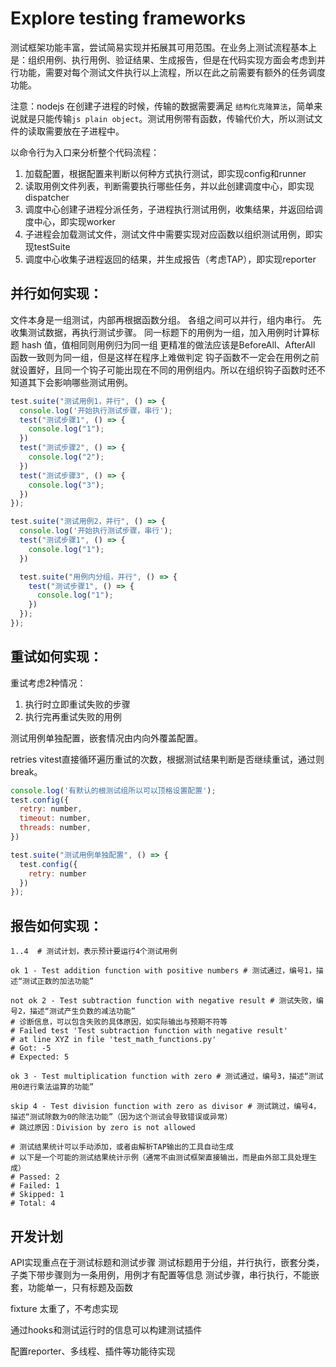 # Explore testing frameworks

测试框架功能丰富，尝试简易实现并拓展其可用范围。在业务上测试流程基本上是：组织用例、执行用例、验证结果、生成报告，但是在代码实现方面会考虑到并行功能，需要对每个测试文件执行以上流程，所以在此之前需要有额外的任务调度功能。

注意：nodejs 在创建子进程的时候，传输的数据需要满足 `结构化克隆算法`，简单来说就是只能传输`js plain object`。测试用例带有函数，传输代价大，所以测试文件的读取需要放在子进程中。

以命令行为入口来分析整个代码流程：
  1. 加载配置，根据配置来判断以何种方式执行测试，即实现config和runner
  2. 读取用例文件列表，判断需要执行哪些任务，并以此创建调度中心，即实现dispatcher
  3. 调度中心创建子进程分派任务，子进程执行测试用例，收集结果，并返回给调度中心，即实现worker
  4. 子进程会加载测试文件，测试文件中需要实现对应函数以组织测试用例，即实现testSuite
  5. 调度中心收集子进程返回的结果，并生成报告（考虑TAP），即实现reporter

## 并行如何实现：

文件本身是一组测试，内部再根据函数分组。
各组之间可以并行，组内串行。
先收集测试数据，再执行测试步骤。
同一标题下的用例为一组，加入用例时计算标题 hash 值，值相同则用例归为同一组
更精准的做法应该是BeforeAll、AfterAll 函数一致则为同一组，但是这样在程序上难做判定
钩子函数不一定会在用例之前就设置好，且同一个钩子可能出现在不同的用例组内。所以在组织钩子函数时还不知道其下会影响哪些测试用例。

```js
test.suite("测试用例1，并行", () => {
  console.log('开始执行测试步骤，串行');
  test("测试步骤1", () => {
    console.log("1");
  })
  test("测试步骤2", () => {
    console.log("2");
  })
  test("测试步骤3", () => {
    console.log("3");
  })
});

test.suite("测试用例2，并行", () => {
  console.log('开始执行测试步骤，串行');
  test("测试步骤1", () => {
    console.log("1");
  })

  test.suite("用例内分组，并行", () => {
    test("测试步骤1", () => {
      console.log("1");
    })
  });
});
```

## 重试如何实现：

重试考虑2种情况：
  1. 执行时立即重试失败的步骤
  2. 执行完再重试失败的用例

测试用例单独配置，嵌套情况由内向外覆盖配置。

retries vitest直接循环遍历重试的次数，根据测试结果判断是否继续重试，通过则break。

```js
console.log('有默认的根测试组所以可以顶格设置配置');
test.config({
  retry: number,
  timeout: number,
  threads: number,
})

test.suite("测试用例单独配置", () => {
  test.config({
    retry: number
  })
});
```

## 报告如何实现：

```tap
1..4  # 测试计划，表示预计要运行4个测试用例

ok 1 - Test addition function with positive numbers # 测试通过，编号1，描述“测试正数的加法功能”

not ok 2 - Test subtraction function with negative result # 测试失败，编号2，描述“测试产生负数的减法功能”
# 诊断信息，可以包含失败的具体原因，如实际输出与预期不符等
# Failed test 'Test subtraction function with negative result'
# at line XYZ in file 'test_math_functions.py'
# Got: -5
# Expected: 5

ok 3 - Test multiplication function with zero # 测试通过，编号3，描述“测试用0进行乘法运算的功能”

skip 4 - Test division function with zero as divisor # 测试跳过，编号4，描述“测试除数为0的除法功能”（因为这个测试会导致错误或异常）
# 跳过原因：Division by zero is not allowed

# 测试结果统计可以手动添加，或者由解析TAP输出的工具自动生成
# 以下是一个可能的测试结果统计示例（通常不由测试框架直接输出，而是由外部工具处理生成）
# Passed: 2
# Failed: 1
# Skipped: 1
# Total: 4
```

## 开发计划
API实现重点在于测试标题和测试步骤
测试标题用于分组，并行执行，嵌套分类，子类下带步骤则为一条用例，用例才有配置等信息
测试步骤，串行执行，不能嵌套，功能单一，只有标题及函数

fixture 太重了，不考虑实现

通过hooks和测试运行时的信息可以构建测试插件

配置reporter、多线程、插件等功能待实现